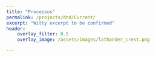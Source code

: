 ```yaml
---
title: "Processus"
permalink: /projects/dnd/Current/
excerpt: "Witty excerpt to be confirmed"
header:
    overlay_filter: 0.5
    overlay_image: /assets/images/lathander_crest.png

---
```

